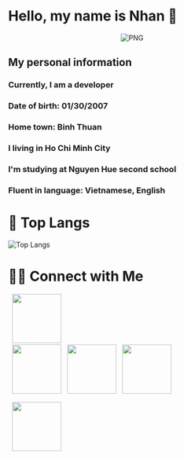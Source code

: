 <h1> Hello, my name is Nhan 🍁</h1> 

<p align="center">
    <img align="center" alt="PNG" src="https://cdn-longterm.mee6.xyz/plugins/welcome/images/806395087177121792/52f7f4f1ba6c2543a193f00d650b0c5c855b1715bd1fcafdb460636ab57b2518.gif" />
</p> 
<h2>My personal information</h2>
<h3>Currently, I am a developer</h3>
<h3>Date of birth: 01/30/2007</h3>
<h3>Home town: Binh Thuan</h3>
<h3>I living in Ho Chi Minh City</h3>
<h3>I'm studying at Nguyen Hue second school</h3>
<h3>Fluent in language: Vietnamese, English</h3>

# 📖 Top Langs

![Top Langs](https://github-readme-stats.vercel.app/api/top-langs/?username=J-JRT&text_color=daf7dc&bg_color=151515)
# 🤝🏻 Connect with Me
<p align="center">
  
&nbsp; <a href="https://www.instagram.com/_tnhannn" target="_blank" rel="noopener noreferrer"><img src="https://img.icons8.com/plasticine/100/000000/instagram-new.png" width="100" /></a>    
&nbsp; <a href="https://github.com/tnhann" target="_blank" rel="noopener noreferrer"><img src="https://img.icons8.com/plasticine/100/000000/github.png" width="100" /></a>
&nbsp; <a href="https://www.facebook.com/tnhan.SG" target="_blank" rel="noopener noreferrer"><img src="https://img.icons8.com/plasticine/100/000000/facebook.png"  width="100" /></a>
&nbsp; <a href="mailto:contact@thiennhan.comm" target="_blank" rel="noopener noreferrer"><img src="https://img.icons8.com/plasticine/100/000000/gmail.png"  width="100" /></a>
</p>
&nbsp; <a href="https://discord.gg/a8fR4dEz4P" target="_blank" rel="noopener noreferrer"><img src="https://img.icons8.com/plasticine/100/000000/discord.png"  width="100" /></a>
</p>


